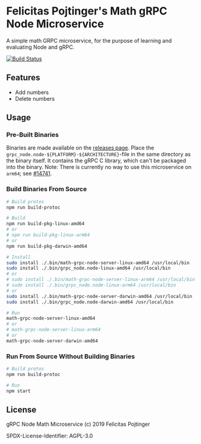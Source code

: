 # Felicitas Pojtinger's Math gRPC Node Microservice

A simple math GRPC microservice, for the purpose of learning and evaluating Node and gRPC.

[![Build Status](https://travis-ci.com/pojntfx/math-grpc-node.svg?branch=master)](https://travis-ci.com/pojntfx/math-grpc-node)

## Features

- Add numbers
- Delete numbers

## Usage

### Pre-Built Binaries

Binaries are made available on the [releases page](https://github.com/pojntfx/math-grpc-node/releases/latest). Place the `grpc_node.node-${PLATFORM}-${ARCHITECTURE}`-file in the same directory as the binary itself. It contains the gRPC C library, which can't be packaged into the binary. Note: There is currently no way to use this microservice on `arm64`; see [#14741](https://github.com/grpc/grpc/issues/14741).

### Build Binaries From Source

```bash
# Build protos
npm run build-protoc

# Build
npm run build-pkg-linux-amd64
# or
# npm run build-pkg-linux-arm64
# or
npm run build-pkg-darwin-amd64

# Install
sudo install ./.bin/math-grpc-node-server-linux-amd64 /usr/local/bin
sudo install ./.bin/grpc_node.node-linux-amd64 /usr/local/bin
# or
# sudo install ./.bin/math-grpc-node-server-linux-arm64 /usr/local/bin
# sudo install ./.bin/grpc_node.node-linux-arm64 /usr/local/bin
# or
sudo install ./.bin/math-grpc-node-server-darwin-amd64 /usr/local/bin
sudo install ./.bin/grpc_node.node-darwin-amd64 /usr/local/bin

# Run
math-grpc-node-server-linux-amd64
# or
# math-grpc-node-server-linux-arm64
# or
math-grpc-node-server-darwin-amd64
```

### Run From Source Without Building Binaries

```bash
# Build protos
npm run build-protoc

# Run
npm start
```

## License

gRPC Node Math Microservice (c) 2019 Felicitas Pojtinger

SPDX-License-Identifier: AGPL-3.0
